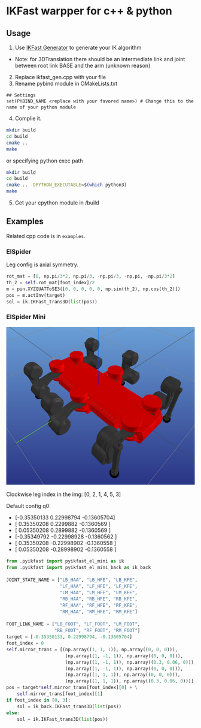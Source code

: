 # IKFast warpper for c++ & python

## Usage

1. Use [IKFast Generator](https://www.hamzamerzic.info/ikfast_generator/) to generate your IK algorithm

- Note: for 3DTranslation there should be an intermediate link and joint between root link BASE and the arm (unknown reason)

2. Replace ikfast_gen.cpp with your file
3. Rename pybind module in CMakeLists.txt

```CMakeLists
## Settings
set(PYBIND_NAME <replace with your favored name>) # Change this to the name of your python module
```

4. Complie it.

```bash
mkdir build
cd build
cmake ..
make
```

or specifying python exec path

```bash
mkdir build
cd build
cmake .. -DPYTHON_EXECUTABLE=$(which python3)
make
```

5. Get your cpython module in /build

## Examples

Related cpp code is in `examples`.

### ElSpider

Leg config is axial symmetry.

```python
rot_mat = [0, np.pi/3*2, np.pi/3, -np.pi/3, -np.pi, -np.pi/3*2]
th_2 = self.rot_mat[foot_index]/2
m = pin.XYZQUATToSE3([0, 0, 0, 0, 0, np.sin(th_2), np.cos(th_2)])
pos = m.actInv(target)
sol = ik.IKFast_trans3D(list(pos))
```

### ElSpider Mini

![ElSpiderMini](doc/ElSpiderMini.png)

Clockwise leg index in the img: [0, 2, 1, 4, 5, 3]

Default config q0:

- [-0.35350133 0.22998794 -0.13605704]
- [ 0.35350208 0.2299882 -0.1360569 ]
- [ 0.05350208 0.2899882 -0.1360569 ]
- [-0.35349792 -0.22998928 -0.1360562 ]
- [ 0.35350208 -0.22998902 -0.1360558 ]
- [ 0.05350208 -0.28998902 -0.1360558 ]

```python
from .pyikfast import pyikfast_el_mini as ik
from .pyikfast import pyikfast_el_mini_back as ik_back

JOINT_STATE_NAME = ["LB_HAA", "LB_HFE", "LB_KFE",
                    "LF_HAA", "LF_HFE", "LF_KFE",
                    "LM_HAA", "LM_HFE", "LM_KFE",
                    "RB_HAA", "RB_HFE", "RB_KFE",
                    "RF_HAA", "RF_HFE", "RF_KFE",
                    "RM_HAA", "RM_HFE", "RM_KFE"]

FOOT_LINK_NAME = ["LB_FOOT", "LF_FOOT", "LM_FOOT",
                  "RB_FOOT", "RF_FOOT", "RM_FOOT"]
target = [-0.35350133, 0.22998794, -0.13605704]
foot_index = 0
self.mirror_trans = [(np.array((1, 1, 1)), np.array((0, 0, 0))),
                      (np.array((1, -1, 1)), np.array((0, 0, 0))),
                      (np.array((1, -1, 1)), np.array((0.3, 0.06, 0))),
                      (np.array((1, -1, 1)), np.array((0, 0, 0))),
                      (np.array((1, 1, 1)), np.array((0, 0, 0))),
                      (np.array((1, 1, 1)), np.array((0.3, 0.06, 0)))]
pos = target*self.mirror_trans[foot_index][0] + \
    self.mirror_trans[foot_index][1]
if foot_index in [0, 3]:
    sol = ik_back.IKFast_trans3D(list(pos))
else:
    sol = ik.IKFast_trans3D(list(pos))
```
